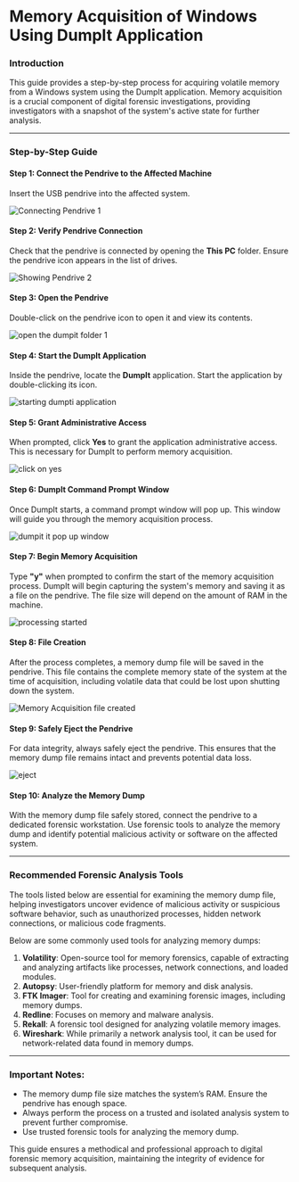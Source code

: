 # Memory Acquisition of Windows Using DumpIt Application

### Introduction

This guide provides a step-by-step process for acquiring volatile memory from a Windows system using the DumpIt application. Memory acquisition is a crucial component of digital forensic investigations, providing investigators with a snapshot of the system's active state for further analysis.

---

### Step-by-Step Guide

#### Step 1: Connect the Pendrive to the Affected Machine
Insert the USB pendrive into the affected system.

![Connecting Pendrive 1](https://github.com/user-attachments/assets/bba099d3-424f-4d57-a478-86649fa5a0ab)


#### Step 2: Verify Pendrive Connection
Check that the pendrive is connected by opening the **This PC** folder. Ensure the pendrive icon appears in the list of drives.

![Showing Pendrive 2](https://github.com/user-attachments/assets/2a7b1af2-4314-49a1-927f-d70107575e16)


#### Step 3: Open the Pendrive
Double-click on the pendrive icon to open it and view its contents.

![open the dumpit folder 1](https://github.com/user-attachments/assets/ce8755b6-98f2-4ae6-90da-7a579392d90d)


#### Step 4: Start the DumpIt Application
Inside the pendrive, locate the **DumpIt** application. Start the application by double-clicking its icon.

![starting dumpti application](https://github.com/user-attachments/assets/4945092c-3acf-44ae-8eb5-bdf9edb47228)


#### Step 5: Grant Administrative Access
When prompted, click **Yes** to grant the application administrative access. This is necessary for DumpIt to perform memory acquisition.

![click on yes](https://github.com/user-attachments/assets/341787a4-0a5a-4917-95b2-a14088a01251)


#### Step 6: DumpIt Command Prompt Window
Once DumpIt starts, a command prompt window will pop up. This window will guide you through the memory acquisition process.

![dumpit it pop up window](https://github.com/user-attachments/assets/f535a56a-3c2d-46f4-8b1b-28794e845d55)


#### Step 7: Begin Memory Acquisition
Type **"y"** when prompted to confirm the start of the memory acquisition process. DumpIt will begin capturing the system's memory and saving it as a file on the pendrive. The file size will depend on the amount of RAM in the machine.

![processing started](https://github.com/user-attachments/assets/237ee728-7323-4b84-80d2-9d9e35bcc633)


#### Step 8: File Creation
After the process completes, a memory dump file will be saved in the pendrive. This file contains the complete memory state of the system at the time of acquisition, including volatile data that could be lost upon shutting down the system.

![Memory Acquisition file created](https://github.com/user-attachments/assets/1cc092c4-5f86-4696-b2e8-25c923f782ea)


#### Step 9: Safely Eject the Pendrive
For data integrity, always safely eject the pendrive. This ensures that the memory dump file remains intact and prevents potential data loss.

![eject](https://github.com/user-attachments/assets/dd67ecc7-77df-4f24-a02a-ea866096a834)


#### Step 10: Analyze the Memory Dump
With the memory dump file safely stored, connect the pendrive to a dedicated forensic workstation. Use forensic tools to analyze the memory dump and identify potential malicious activity or software on the affected system.

---

### Recommended Forensic Analysis Tools

The tools listed below are essential for examining the memory dump file, helping investigators uncover evidence of malicious activity or suspicious software behavior, such as unauthorized processes, hidden network connections, or malicious code fragments.

Below are some commonly used tools for analyzing memory dumps:

1. **Volatility**: Open-source tool for memory forensics, capable of extracting and analyzing artifacts like processes, network connections, and loaded modules.
2. **Autopsy**: User-friendly platform for memory and disk analysis.
3. **FTK Imager**: Tool for creating and examining forensic images, including memory dumps.
4. **Redline**: Focuses on memory and malware analysis.
5. **Rekall**: A forensic tool designed for analyzing volatile memory images.
6. **Wireshark**: While primarily a network analysis tool, it can be used for network-related data found in memory dumps.

---

### Important Notes:
- The memory dump file size matches the system’s RAM. Ensure the pendrive has enough space.
- Always perform the process on a trusted and isolated analysis system to prevent further compromise.
- Use trusted forensic tools for analyzing the memory dump.

This guide ensures a methodical and professional approach to digital forensic memory acquisition, maintaining the integrity of evidence for subsequent analysis.


